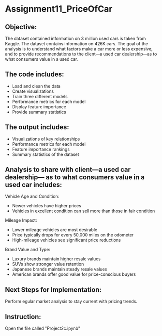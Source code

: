 # Assignment11_PriceOfCar
## Objective:
The dataset contained information on 3 million used cars is taken from Kaggle. The dataset contains information on 426K cars. The goal of the analysis is to understand what factors make a car more or less expensive, and to provide recommendations to the client—a used car dealership—as to what consumers value in a used car.

## The code includes:
- Load and clean the data
- Create visualizations
- Train three different models
- Performance metrics for each model
- Display feature importance
- Provide summary statistics

## The output includes:
- Visualizations of key relationships
- Performance metrics for each model
- Feature importance rankings
- Summary statistics of the dataset

## Analysis to share with client—a used car dealership— as to what consumers value in a used car includes:
Vehicle Age and Condition:
 - Newer vehicles have higher prices
 - Vehicles in excellent condition can sell more than those in fair condition

Mileage Impact:
- Lower mileage vehicles are most desirable
- Price typically drops for every 50,000 miles on the odometer
- High-mileage vehicles see significant price reductions

Brand Value and Type:
- Luxury brands maintain higher resale values
- SUVs show stronger value retention
- Japanese brands maintain steady resale values
- American brands offer good value for price-conscious buyers

## Next Steps for Implementation:
Perform egular market analysis to stay current with pricing trends.

## Instruction:
Open the file called "Project2c.ipynb"
